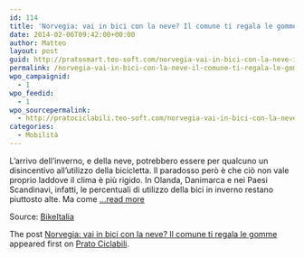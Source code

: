 ```yaml
---
id: 114
title: 'Norvegia: vai in bici con la neve? Il comune ti regala le gomme'
date: 2014-02-06T09:42:00+00:00
author: Matteo
layout: post
guid: http://pratosmart.teo-soft.com/norvegia-vai-in-bici-con-la-neve-il-comune-ti-regala-le-gomme/
permalink: /norvegia-vai-in-bici-con-la-neve-il-comune-ti-regala-le-gomme/
wpo_campaignid:
  - 1
wpo_feedid:
  - 1
wpo_sourcepermalink:
  - http://pratociclabili.teo-soft.com/norvegia-vai-in-bici-con-la-neve-il-comune-ti-regala-le-gomme/
categories:
  - Mobilità
---
```

L&#8217;arrivo dell&#8217;inverno, e della neve, potrebbero essere per qualcuno un disincentivo all&#8217;utilizzo della bicicletta. Il paradosso però è che ciò non vale proprio laddove il clima è più rigido. In Olanda, Danimarca e nei Paesi Scandinavi, infatti, le percentuali di utilizzo della bici in inverno restano piuttosto alte. Ma come  <a href="http://www.bikeitalia.it/2014/02/06/norvegia-vai-in-bici-con-le-neve-il-comune-ti-regala-le-gomme/" target="_blank">&#8230;read more</a>

Source: <a href="http://www.bikeitalia.it/2014/02/06/norvegia-vai-in-bici-con-le-neve-il-comune-ti-regala-le-gomme/" target="_blank" title="Norvegia: vai in bici con la neve? Il comune ti regala le gomme">BikeItalia</a>

The post <a rel="nofollow" href="http://pratociclabili.teo-soft.com/norvegia-vai-in-bici-con-la-neve-il-comune-ti-regala-le-gomme/">Norvegia: vai in bici con la neve? Il comune ti regala le gomme</a> appeared first on <a rel="nofollow" href="http://pratociclabili.teo-soft.com">Prato Ciclabili</a>.